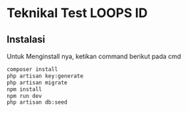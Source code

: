 # Teknikal Test LOOPS ID

## Instalasi

Untuk Menginstall nya, ketikan command berikut pada cmd

```sh
composer install
php artisan key:generate
php artisan migrate
npm install
npm run dev
php artisan db:seed
```